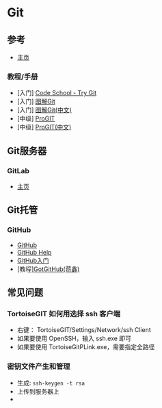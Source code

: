 # Git

## 参考

* [主页](http://git-scm.com/)

### 教程/手册

* [入门] [Code School - Try Git](http://try.github.io/levels/1/challenges/1)
* [入门] [图解Git](http://marklodato.github.io/visual-git-guide/index-en.html)
* [入门] [图解Git(中文)](http://marklodato.github.io/visual-git-guide/index-zh-cn.html)
* [中级] [ProGIT](http://git-scm.com/book)
* [中级] [ProGIT(中文)](http://git-scm.com/book/zh)

## Git服务器

### GitLab

* [主页](http://gitlab.org/)

## Git托管

### GitHub

* [GitHub](https://github.com)
* [GitHub Help](https://help.github.com)
* [GitHub入门](http://liuzhijun.iteye.com/blog/1457207)
* [教程][GotGitHub(蒋鑫)](http://www.worldhello.net/gotgithub/)

## 常见问题

### TortoiseGIT 如何用选择 ssh 客户端

* 右键： TortoiseGIT/Settings/Network/ssh Client
 * 如果要使用 OpenSSH，输入 ssh.exe 即可
 * 如果要使用 TortoiseGitPLink.exe，需要指定全路径

### 密钥文件产生和管理

* 生成: `ssh-keygen -t rsa`
* 上传到服务器上
* 


